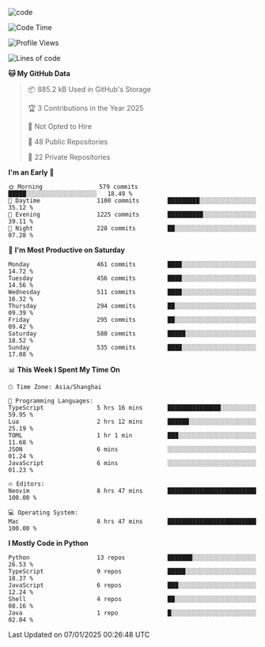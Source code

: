 
<!--
**liuyaanng/liuyaanng** is a ✨ _special_ ✨ repository because its `README.md` (this file) appears on your GitHub profile.

Here are some ideas to get you started:

- 🔭 I’m currently working on ...
- 🌱 I’m currently learning ...
- 👯 I’m looking to collaborate on ...
- 🤔 I’m looking for help with ...
- 💬 Ask me about ...
- 📫 How to reach me: ...
- 😄 Pronouns: ...
- ⚡ Fun fact: ...
-->


![code](https://cdn.jsdelivr.net/gh/liuyaanng/liuyaanng@1.0/code.gif) 

<!--START_SECTION:waka-->
![Code Time](http://img.shields.io/badge/Code%20Time-1%2C107%20hrs%203%20mins-blue)

![Profile Views](http://img.shields.io/badge/Profile%20Views-0-blue)

![Lines of code](https://img.shields.io/badge/From%20Hello%20World%20I%27ve%20Written-14.9%20million%20lines%20of%20code-blue)

**🐱 My GitHub Data** 

> 📦 885.2 kB Used in GitHub's Storage 
 > 
> 🏆 3 Contributions in the Year 2025
 > 
> 🚫 Not Opted to Hire
 > 
> 📜 48 Public Repositories 
 > 
> 🔑 22 Private Repositories 
 > 
**I'm an Early 🐤** 

```text
🌞 Morning                579 commits         █████░░░░░░░░░░░░░░░░░░░░   18.49 % 
🌆 Daytime                1100 commits        █████████░░░░░░░░░░░░░░░░   35.12 % 
🌃 Evening                1225 commits        ██████████░░░░░░░░░░░░░░░   39.11 % 
🌙 Night                  228 commits         ██░░░░░░░░░░░░░░░░░░░░░░░   07.28 % 
```
📅 **I'm Most Productive on Saturday** 

```text
Monday                   461 commits         ████░░░░░░░░░░░░░░░░░░░░░   14.72 % 
Tuesday                  456 commits         ████░░░░░░░░░░░░░░░░░░░░░   14.56 % 
Wednesday                511 commits         ████░░░░░░░░░░░░░░░░░░░░░   16.32 % 
Thursday                 294 commits         ██░░░░░░░░░░░░░░░░░░░░░░░   09.39 % 
Friday                   295 commits         ██░░░░░░░░░░░░░░░░░░░░░░░   09.42 % 
Saturday                 580 commits         █████░░░░░░░░░░░░░░░░░░░░   18.52 % 
Sunday                   535 commits         ████░░░░░░░░░░░░░░░░░░░░░   17.08 % 
```


📊 **This Week I Spent My Time On** 

```text
🕑︎ Time Zone: Asia/Shanghai

💬 Programming Languages: 
TypeScript               5 hrs 16 mins       ███████████████░░░░░░░░░░   59.95 % 
Lua                      2 hrs 12 mins       ██████░░░░░░░░░░░░░░░░░░░   25.19 % 
TOML                     1 hr 1 min          ███░░░░░░░░░░░░░░░░░░░░░░   11.68 % 
JSON                     6 mins              ░░░░░░░░░░░░░░░░░░░░░░░░░   01.24 % 
JavaScript               6 mins              ░░░░░░░░░░░░░░░░░░░░░░░░░   01.23 % 

🔥 Editors: 
Neovim                   8 hrs 47 mins       █████████████████████████   100.00 % 

💻 Operating System: 
Mac                      8 hrs 47 mins       █████████████████████████   100.00 % 
```

**I Mostly Code in Python** 

```text
Python                   13 repos            ███████░░░░░░░░░░░░░░░░░░   26.53 % 
TypeScript               9 repos             █████░░░░░░░░░░░░░░░░░░░░   18.37 % 
JavaScript               6 repos             ███░░░░░░░░░░░░░░░░░░░░░░   12.24 % 
Shell                    4 repos             ██░░░░░░░░░░░░░░░░░░░░░░░   08.16 % 
Java                     1 repo              █░░░░░░░░░░░░░░░░░░░░░░░░   02.04 % 
```




 Last Updated on 07/01/2025 00:26:48 UTC
<!--END_SECTION:waka-->
